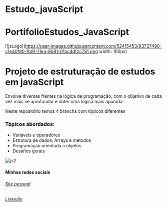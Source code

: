 # Estudo_javaScript


# PortifolioEstudos_JavaScript

![jsLogo](https://user-images.githubusercontent.com/52415453/93727490-c1e40f80-fb91-11ea-9081-01ac4df2c781.png width: 100px)

<h1>Projeto de estruturação de estudos em javaScript </h1>

<p> Envolve diversas frentes na lógica de programação, com o objetivo de cada vez mais se aprofundar e obter uma lógica mais apurada. </p>

<p>Neste repositório temos 4 branchs com tópicos diferentes</p>

<h3>Tópicos abordados: </h3>


<ul>

<li> Variáveis e operadores </li>
<li> Estrutura de dados, Arrays e métodos </li>
<li> Programação orientada a objetos </li>
<li> Desafios gerais </li>

</ul>

![js2](https://user-images.githubusercontent.com/52415453/93727584-19827b00-fb92-11ea-9c2a-3b52e3a7074a.png)


<h4> Minhas redes sociais </h4>

<h6> <a href="https://giocarvalho07.github.io/dev2020/"> Site pessoal  </h6>
<h6> <a href="https://www.linkedin.com/in/giovanni-carvalho-mendes-6b9240151/"> Linkedin  </h6>


